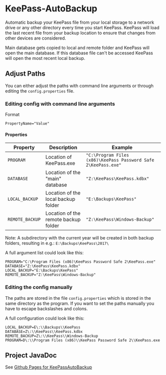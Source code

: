 # KeePass-AutoBackup
Automatic backup your KeePass file from your local storage to a network drive or any other directory every time you start KeePass. KeePass will load the last recent file from your backup location to ensure that changes from other devices are considered.

Main database gets copied to local and remote folder and KeePass will open the main database. If this database file can't be accessed KeePass will open the most recent local backup.

## Adjust Paths
You can either adjust the paths with command line arguments or through editing the `config.properties` file.

### Editing config with command line arguments
Format
```
PropertyName="Value"
```
#### Properties
|Property       |Description   |Example    |
|---------------|--------------|-----------|
|`PROGRAM`      |Location of KeePass.exe   |`"C:\Program Files (x86)\KeePass Password Safe 2\KeePass.exe"`
|`DATABASE`     |Location of the "main" database   |`"Z:\KeePass\KeePass.kdbx"`|
|`LOCAL_BACKUP` |Location of the local backup folder   |`"E:\Backups\KeePass"`|
|`REMOTE_BACKUP`|Location of the remote backup folder   |`"Z:\KeePass\Windows-Backup"`|

Note: A subdirectory with the current year will be created in both backup folders, resulting in e.g.: `E:\Backups\KeePass\2017\`

A full argument list could look like this:
```
PROGRAM="C:\Program Files (x86)\KeePass Password Safe 2\KeePass.exe"
DATABASE="Z:\KeePass\KeePass.kdbx"
LOCAL_BACKUP="E:\Backups\KeePass"
REMOTE_BACKUP="Z:\KeePass\Windows-Backup"
```

### Editing the config manually
The paths are stored in the file `config.properties` which is stored in the same directory as the program.
If you want to set the paths manually you have to escape backslashes and colons.

A full configuration could look like this:
```
LOCAL_BACKUP=E\:\\Backups\\KeePass
DATABASE=Z\:\\KeePass\\KeePass.kdbx
REMOTE_BACKUP=Z\:\\KeePass\\Windows-Backup
PROGRAM=D\:\\Program Files (x86)\\KeePass Password Safe 2\\KeePass.exe
```
## Project JavaDoc
See [Github Pages for KeePassAutoBackup](https://jonatanschneider.github.io/KeePassAutoBackup/main/java/Main.html)
